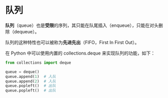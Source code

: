 # 队列

**队列**（queue）也是**受限**的序列，其只能在队尾插入（enqueue），只能在对头删除（dequeue）。

队列的这种特性也可以被称为**先进先出**（FIFO，First In First Out）。

在 Python 中可以使用内置的 collections.deque 来实现队列的功能，如下：

```python
from collections import deque

queue = deque()
queue.append(1)  # 入队
queue.append(2)  # 入队
queue.popleft()  # 出队
queue.popleft()  # 出队
```
